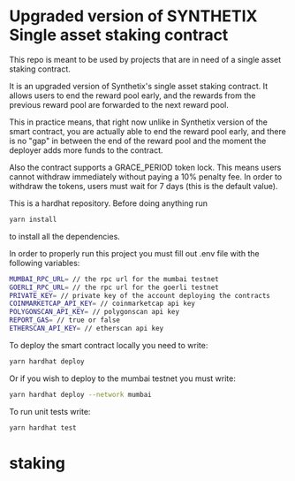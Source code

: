 # Upgraded version of SYNTHETIX Single asset staking contract

This repo is meant to be used by projects that are in need of a single asset staking contract.

It is an upgraded version of Synthetix's single asset staking contract. It allows users to end the reward pool early, and the rewards from the previous reward pool are forwarded to the next reward pool.

This in practice means, that right now unlike in Synthetix version of the smart contract, you are actually able to end the reward pool early, and there is no "gap" in between the end of the reward pool and the moment the deployer adds more funds to the contract.

Also the contract supports a GRACE_PERIOD token lock. This means users cannot withdraw immediately without paying a 10% penalty fee. In order to withdraw the tokens, users must wait for 7 days (this is the default value).

This is a hardhat repository. Before doing anything run

```bash
yarn install
```

to install all the dependencies.

In order to properly run this project you must fill out .env file with the following variables:

```bash
MUMBAI_RPC_URL= // the rpc url for the mumbai testnet
GOERLI_RPC_URL= // the rpc url for the goerli testnet
PRIVATE_KEY= // private key of the account deploying the contracts
COINMARKETCAP_API_KEY= // coinmarketcap api key
POLYGONSCAN_API_KEY= // polygonscan api key
REPORT_GAS= // true or false
ETHERSCAN_API_KEY= // etherscan api key
```

To deploy the smart contract locally you need to write:

```bash
yarn hardhat deploy
```

Or if you wish to deploy to the mumbai testnet you must write:

```bash
yarn hardhat deploy --network mumbai
```

To run unit tests write:

```bash
yarn hardhat test
```
# staking
